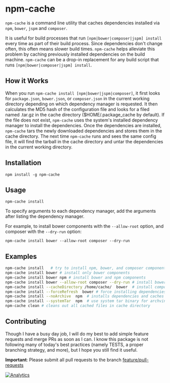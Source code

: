 npm-cache
=========

`npm-cache` is a command line utility that caches dependencies installed via `npm`, `bower`, `jspm` and `composer`.

It is useful for build processes that run `[npm|bower|composer|jspm] install` every time as part of their 
build process. Since dependencies don't change often, this often means slower build times. `npm-cache`
helps alleviate this problem by caching previously installed dependencies on the build machine. 
`npm-cache` can be a drop-in replacement for any build script that runs `[npm|bower|composer|jspm] install`. 

## How it Works
When you run `npm-cache install [npm|bower|jspm|composer]`, it first looks for `package.json`, `bower.json`,
or `composer.json` in the current working directory depending on which dependency manager is requested.
It then calculates the MD5 hash of the configuration file and looks for a filed named 
<MD5 of config.json>.tar.gz in the cache directory ($HOME/.package_cache by default). If the file does not
exist, `npm-cache` uses the system's installed dependency manager to install the dependencies. Once the
dependencies are installed, `npm-cache` tars the newly downloaded dependencies and stores them in the 
cache directory. The next time `npm-cache` runs and sees the same config file, it will find the tarball
in the cache directory and untar the dependencies in the current working directory.


## Installation
```
npm install -g npm-cache
```

## Usage
```
npm-cache install
```

To specify arguments to each dependency manager, add the arguments after listing the dependency manager. 

For example, to install bower components with the `--allow-root` option, and composer with the `--dry-run` option:
```
npm-cache install bower --allow-root composer --dry-run
```

## Examples
```bash
npm-cache install	# try to install npm, bower, and composer components
npm-cache install bower	# install only bower components
npm-cache install bower npm	# install bower and npm components
npm-cache install bower --allow-root composer --dry-run	# install bower with allow-root, and composer with --dry-run
npm-cache install --cacheDirectory /home/cache/  bower 	# install components using /home/cache as cache directory
npm-cache install --forceRefresh  bower	# force installing dependencies from package manager without cache
npm-cache install --noArchive  npm	# installs dependencies and caches them without compressing
npm-cache install --systemTar  npm	# use system tar binary for archving and extraction
npm-cache clean	# cleans out all cached files in cache directory
```

## Contributing
Though I have a busy day job, I will do my best to add simple feature requests and
merge PRs as soon as I can. I know this package is not following many of today's best
practices (namely TESTS, a proper branching strategy, and more), but I hope you still
find it useful.

**Important**: Please submit all pull requests to the branch [feature/pull-requests](https://github.com/swarajban/npm-cache/tree/feature/pull-requests)



[![Analytics](https://ga-beacon.appspot.com/UA-8932221-3/swarajban/npm-cache)](https://github.com/swarajban/npm-cache)
